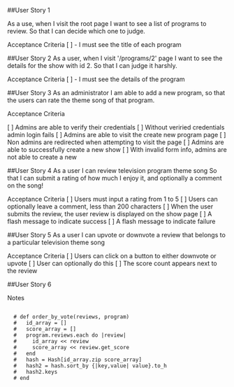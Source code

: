 ##User Story 1

As a use, when I visit the root page
I want to see a list of programs to review.
So that I can decide which one to judge.

Acceptance Criteria
  [ ] - I must see the title of each program


##User Story 2
As a user, when I visit '/programs/2' page
I want to see the details for the show with id 2.
So that I can judge it harshly.

Acceptance Criteria
  [ ] - I must see the details of the program

##User Story 3
As an administrator I am able
to add a new program,
so that the users can rate
the theme song of that program.

Acceptance Criteria

  [ ] Admins are able to verify their credentials
  [ ] Without veriried credentials admin login fails
  [ ] Admins are able to visit the create new program page
  [ ] Non admins are redirected when attempting to visit the page
  [ ] Admins are able to successfully create a new show
  [ ] With invalid form info, admins are not able to create a new

##User Story 4
As a user I can review television program theme song
So that I can submit a rating of how much
I enjoy it, and optionally a comment on the song!

Acceptance Criteria
  [ ] Users must input a rating from 1 to 5
  [ ] Users can optionally leave a comment, less than 200 characters
  [ ] When the user submits the review, the user review is displayed on the show page
  [ ] A flash message to indicate success
  [ ] A flash message to indicate failure

##User Story 5
As a user I can upvote or downvote a review
that belongs to a particular
television theme song

Acceptance Criteria
  [ ] Users can click on a button to either downvote or upvote
  [ ] User can optionally do this
  [ ] The score count appears next to the review

##User Story 6


Notes
```

  # def order_by_vote(reviews, program)
  #   id_array = []
  #   score_array = []
  #   program.reviews.each do |review|
  #     id_array << review
  #     score_array << review.get_score
  #   end
  #   hash = Hash[id_array.zip score_array]
  #   hash2 = hash.sort_by {|key,value| value}.to_h
  #   hash2.keys
  # end
```
